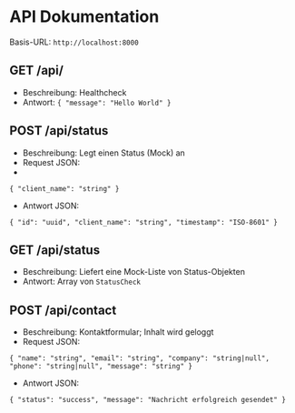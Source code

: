 # API Dokumentation

Basis-URL: `http://localhost:8000`

## GET /api/
- Beschreibung: Healthcheck
- Antwort: `{ "message": "Hello World" }`

## POST /api/status
- Beschreibung: Legt einen Status (Mock) an
- Request JSON:
-
```
{ "client_name": "string" }
```
- Antwort JSON:

```
{ "id": "uuid", "client_name": "string", "timestamp": "ISO-8601" }
```

## GET /api/status
- Beschreibung: Liefert eine Mock-Liste von Status-Objekten
- Antwort: Array von `StatusCheck`

## POST /api/contact
- Beschreibung: Kontaktformular; Inhalt wird geloggt
- Request JSON:

```
{ "name": "string", "email": "string", "company": "string|null", "phone": "string|null", "message": "string" }
```
- Antwort JSON:

```
{ "status": "success", "message": "Nachricht erfolgreich gesendet" }
```
